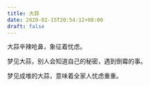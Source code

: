 ```yaml
---
title: 大蒜
date: 2020-02-15T20:54:12+08:00
draft: false
---
```


大蒜辛辣呛鼻，象征着忧虑。<br>


梦见大蒜，别人会知道自己的秘密，遇到倒霉的事。<br>


梦见成堆的大蒜，意味着全家人忧虑重重。<br>
